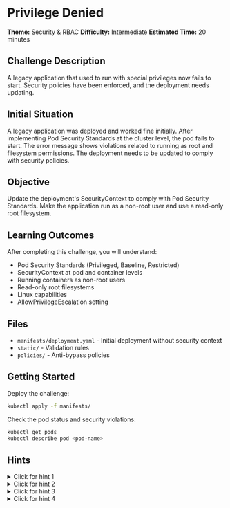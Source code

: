 # Privilege Denied

**Theme:** Security & RBAC
**Difficulty:** Intermediate
**Estimated Time:** 20 minutes

## Challenge Description

A legacy application that used to run with special privileges now fails to start. Security policies have been enforced, and the deployment needs updating.

## Initial Situation

A legacy application was deployed and worked fine initially. After implementing Pod Security Standards at the cluster level, the pod fails to start. The error message shows violations related to running as root and filesystem permissions. The deployment needs to be updated to comply with security policies.

## Objective

Update the deployment's SecurityContext to comply with Pod Security Standards. Make the application run as a non-root user and use a read-only root filesystem.

## Learning Outcomes

After completing this challenge, you will understand:
- Pod Security Standards (Privileged, Baseline, Restricted)
- SecurityContext at pod and container levels
- Running containers as non-root users
- Read-only root filesystems
- Linux capabilities
- AllowPrivilegeEscalation setting

## Files

- `manifests/deployment.yaml` - Initial deployment without security context
- `static/` - Validation rules
- `policies/` - Anti-bypass policies

## Getting Started

Deploy the challenge:
```bash
kubectl apply -f manifests/
```

Check the pod status and security violations:
```bash
kubectl get pods
kubectl describe pod <pod-name>
```

## Hints

<details>
<summary>Click for hint 1</summary>

The pod needs both pod-level and container-level securityContext configurations.
</details>

<details>
<summary>Click for hint 2</summary>

Set `runAsNonRoot: true` and `runAsUser: 1000` (or another non-zero UID).
</details>

<details>
<summary>Click for hint 3</summary>

With `readOnlyRootFilesystem: true`, you'll need to add an emptyDir volume for /tmp.
</details>

<details>
<summary>Click for hint 4</summary>

Drop all capabilities: `capabilities.drop: ["ALL"]`.
</details>
